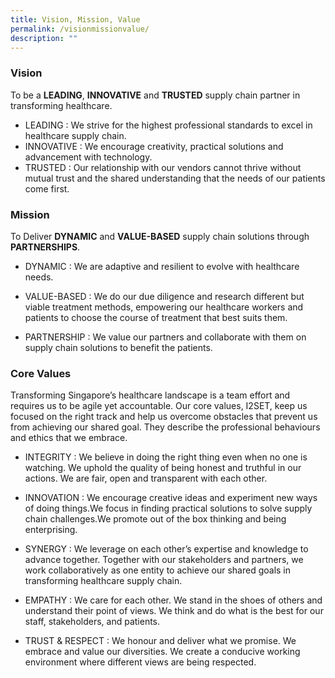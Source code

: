 ```yaml
---
title: Vision, Mission, Value
permalink: /visionmissionvalue/
description: ""
---
```

### Vision

To be a **LEADING**, **INNOVATIVE** and **TRUSTED** supply chain partner in transforming healthcare.

* LEADING : We strive for the highest professional standards to excel in healthcare supply chain.
* INNOVATIVE : We encourage creativity, practical solutions and advancement with technology.
* TRUSTED : Our relationship with our vendors cannot thrive without mutual trust and the shared understanding that the needs of our patients come first.

### Mission
To Deliver **DYNAMIC** and **VALUE-BASED** supply chain solutions through **PARTNERSHIPS**.
* DYNAMIC : We are adaptive and resilient to evolve with healthcare needs.

* VALUE-BASED : We do our due diligence and research different but viable treatment methods, empowering our healthcare workers and patients to choose the course of treatment that best suits them.

* PARTNERSHIP : We value our partners and collaborate with them on supply chain solutions to benefit the patients.

### Core Values
Transforming Singapore’s healthcare landscape is a team effort and requires us to be agile yet accountable. Our core values, I2SET, keep us focused on the right track and help us overcome obstacles that prevent us from achieving our shared goal. They describe the professional behaviours and ethics that we embrace.

* INTEGRITY : We believe in doing the right thing even when no one is watching. We uphold the quality of being honest and truthful in our actions. We are fair, open and transparent with each other.

* INNOVATION : We encourage creative ideas and experiment new ways of doing things.We focus in finding practical solutions to solve supply chain challenges.We promote out of the box thinking and being enterprising.

* SYNERGY : We leverage on each other’s expertise and knowledge to advance together. Together with our stakeholders and partners, we work collaboratively as one entity to achieve our shared goals in transforming healthcare supply chain.
 
* EMPATHY : We care for each other. We stand in the shoes of others and understand their point of views. We think and do what is the best for our staff, stakeholders, and patients.

* TRUST & RESPECT : We honour and deliver what we promise. We embrace and value our diversities. We create a conducive working environment where different views are being respected.